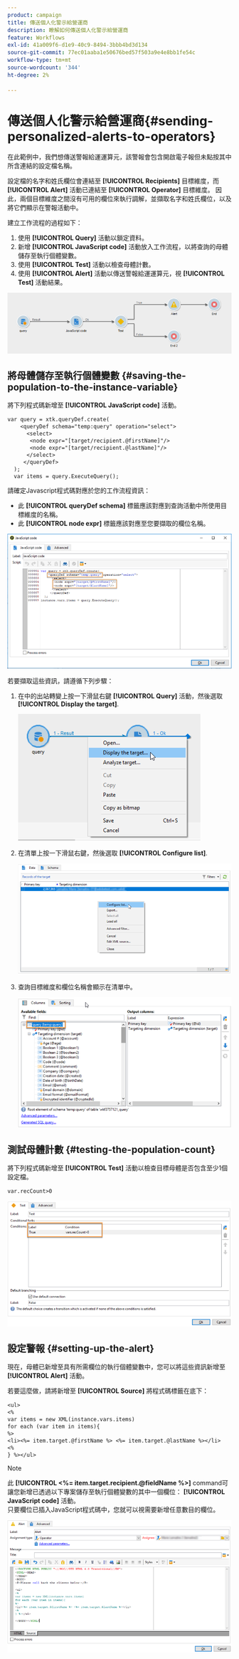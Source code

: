 ```yaml
---
product: campaign
title: 傳送個人化警示給營運商
description: 瞭解如何傳送個人化警示給營運商
feature: Workflows
exl-id: 41a009f6-d1e9-40c9-8494-3bbb4bd3d134
source-git-commit: 77ec01aaba1e50676bed57f503a9e4e8bb1fe54c
workflow-type: tm+mt
source-wordcount: '344'
ht-degree: 2%

---
```


# 傳送個人化警示給營運商{#sending-personalized-alerts-to-operators}



在此範例中，我們想傳送警報給運運算元，該警報會包含開啟電子報但未點按其中所含連結的設定檔名稱。

設定檔的名字和姓氏欄位會連結至 **[!UICONTROL Recipients]** 目標維度，而 **[!UICONTROL Alert]** 活動已連結至 **[!UICONTROL Operator]** 目標維度。 因此，兩個目標維度之間沒有可用的欄位來執行調解，並擷取名字和姓氏欄位，以及將它們顯示在警報活動中。

建立工作流程的過程如下：

1. 使用 **[!UICONTROL Query]** 活動以鎖定資料。
1. 新增 **[!UICONTROL JavaScript code]** 活動放入工作流程，以將查詢的母體儲存至執行個體變數。
1. 使用 **[!UICONTROL Test]** 活動以檢查母體計數。
1. 使用 **[!UICONTROL Alert]** 活動以傳送警報給運運算元，視 **[!UICONTROL Test]** 活動結果。

![](assets/uc_operator_1.png)

## 將母體儲存至執行個體變數 {#saving-the-population-to-the-instance-variable}

將下列程式碼新增至 **[!UICONTROL JavaScript code]** 活動。

```
var query = xtk.queryDef.create(  
    <queryDef schema="temp:query" operation="select">  
      <select>  
       <node expr="[target/recipient.@firstName]"/>  
       <node expr="[target/recipient.@lastName]"/>  
      </select>  
     </queryDef>  
  );  
  var items = query.ExecuteQuery();
```

請確定Javascript程式碼對應於您的工作流程資訊：

* 此 **[!UICONTROL queryDef schema]** 標籤應該對應到查詢活動中所使用目標維度的名稱。
* 此 **[!UICONTROL node expr]** 標籤應該對應至您要擷取的欄位名稱。

![](assets/uc_operator_3.png)

若要擷取這些資訊，請遵循下列步驟：

1. 在中的出站轉變上按一下滑鼠右鍵 **[!UICONTROL Query]** 活動，然後選取 **[!UICONTROL Display the target]**.

   ![](assets/uc_operator_4.png)

1. 在清單上按一下滑鼠右鍵，然後選取 **[!UICONTROL Configure list]**.

   ![](assets/uc_operator_5.png)

1. 查詢目標維度和欄位名稱會顯示在清單中。

   ![](assets/uc_operator_6.png)

## 測試母體計數 {#testing-the-population-count}

將下列程式碼新增至 **[!UICONTROL Test]** 活動以檢查目標母體是否包含至少1個設定檔。

```
var.recCount>0
```

![](assets/uc_operator_7.png)

## 設定警報 {#setting-up-the-alert}

現在，母體已新增至具有所需欄位的執行個體變數中，您可以將這些資訊新增至 **[!UICONTROL Alert]** 活動。

若要這麼做，請將新增至 **[!UICONTROL Source]** 將程式碼標籤在底下：

```
<ul>
<%
var items = new XML(instance.vars.items)
for each (var item in items){
%>
<li><%= item.target.@firstName %> <%= item.target.@lastName %></li>
<%
} %></ul>
```

>[!NOTE]
>
>此 **[!UICONTROL <%= item.target.recipient.@fieldName %>]** command可讓您新增已透過以下專案儲存至執行個體變數的其中一個欄位： **[!UICONTROL JavaScript code]** 活動。\
>只要欄位已插入JavaScript程式碼中，您就可以視需要新增任意數目的欄位。

![](assets/uc_operator_8.png)
